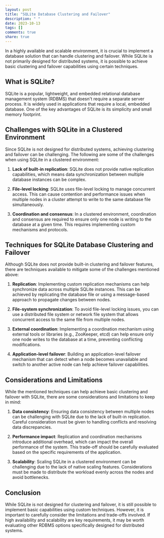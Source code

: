 ```yaml
---
layout: post
title: "SQLite Database Clustering and Failover"
description: " "
date: 2023-10-13
tags: []
comments: true
share: true
---
```


In a highly available and scalable environment, it is crucial to implement a database solution that can handle clustering and failover. While SQLite is not primarily designed for distributed systems, it is possible to achieve basic clustering and failover capabilities using certain techniques.

## What is SQLite?

SQLite is a popular, lightweight, and embedded relational database management system (RDBMS) that doesn't require a separate server process. It is widely used in applications that require a local, embedded database. One of the key advantages of SQLite is its simplicity and small memory footprint.

## Challenges with SQLite in a Clustered Environment

Since SQLite is not designed for distributed systems, achieving clustering and failover can be challenging. The following are some of the challenges when using SQLite in a clustered environment:

1. **Lack of built-in replication**: SQLite does not provide native replication capabilities, which means data synchronization between multiple database instances can be complex.

2. **File-level locking**: SQLite uses file-level locking to manage concurrent access. This can cause contention and performance issues when multiple nodes in a cluster attempt to write to the same database file simultaneously.

3. **Coordination and consensus**: In a clustered environment, coordination and consensus are required to ensure only one node is writing to the database at a given time. This requires implementing custom mechanisms and protocols.

## Techniques for SQLite Database Clustering and Failover

Although SQLite does not provide built-in clustering and failover features, there are techniques available to mitigate some of the challenges mentioned above:

1. **Replication**: Implementing custom replication mechanisms can help synchronize data across multiple SQLite instances. This can be achieved by replicating the database file or using a message-based approach to propagate changes between nodes.

2. **File-system synchronization**: To avoid file-level locking issues, you can use a distributed file system or network file system that allows concurrent access to the same file from multiple nodes.

3. **External coordination**: Implementing a coordination mechanism using external tools or libraries (e.g., ZooKeeper, etcd) can help ensure only one node writes to the database at a time, preventing conflicting modifications.

4. **Application-level failover**: Building an application-level failover mechanism that can detect when a node becomes unavailable and switch to another active node can help achieve failover capabilities.

## Considerations and Limitations

While the mentioned techniques can help achieve basic clustering and failover with SQLite, there are some considerations and limitations to keep in mind:

1. **Data consistency**: Ensuring data consistency between multiple nodes can be challenging with SQLite due to the lack of built-in replication. Careful consideration must be given to handling conflicts and resolving data discrepancies.

2. **Performance impact**: Replication and coordination mechanisms introduce additional overhead, which can impact the overall performance of the system. This trade-off should be carefully evaluated based on the specific requirements of the application.

3. **Scalability**: Scaling SQLite in a clustered environment can be challenging due to the lack of native scaling features. Considerations must be made to distribute the workload evenly across the nodes and avoid bottlenecks.

## Conclusion

While SQLite is not designed for clustering and failover, it is still possible to implement basic capabilities using custom techniques. However, it is important to carefully consider the limitations and trade-offs involved. If high availability and scalability are key requirements, it may be worth evaluating other RDBMS options specifically designed for distributed systems.
